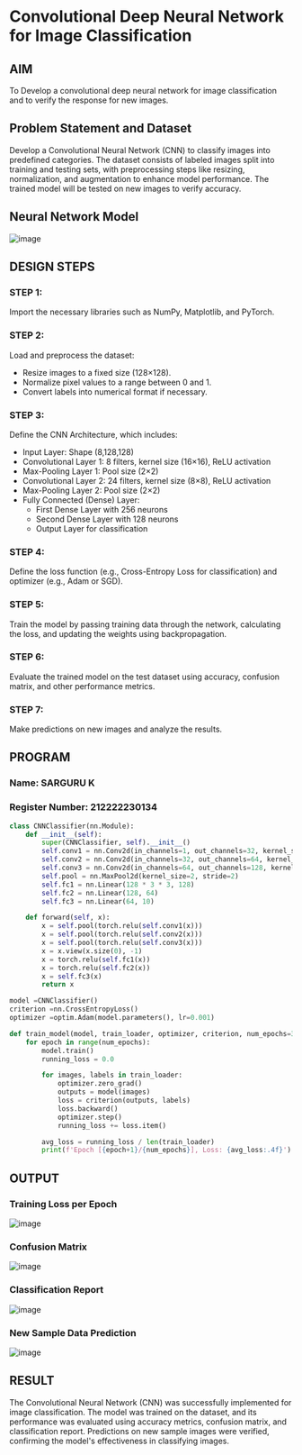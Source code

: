 # Convolutional Deep Neural Network for Image Classification

## AIM

To Develop a convolutional deep neural network for image classification and to verify the response for new images.

## Problem Statement and Dataset

Develop a Convolutional Neural Network (CNN) to classify images into predefined categories. The dataset consists of labeled images split into training and testing sets, with preprocessing steps like resizing, normalization, and augmentation to enhance model performance. The trained model will be tested on new images to verify accuracy.

## Neural Network Model

![image](https://github.com/user-attachments/assets/cb131631-9bba-4dc8-a3c8-dd7a9b3c98ba)

## DESIGN STEPS

### STEP 1:
Import the necessary libraries such as NumPy, Matplotlib, and PyTorch.

### STEP 2:
Load and preprocess the dataset:

- Resize images to a fixed size (128×128).
- Normalize pixel values to a range between 0 and 1.
- Convert labels into numerical format if necessary.

### STEP 3:
Define the CNN Architecture, which includes:

- Input Layer: Shape (8,128,128)
- Convolutional Layer 1: 8 filters, kernel size (16×16), ReLU activation
- Max-Pooling Layer 1: Pool size (2×2)
- Convolutional Layer 2: 24 filters, kernel size (8×8), ReLU activation
- Max-Pooling Layer 2: Pool size (2×2)
- Fully Connected (Dense) Layer:
   - First Dense Layer with 256 neurons
   - Second Dense Layer with 128 neurons
   - Output Layer for classification
     
### STEP 4:
Define the loss function (e.g., Cross-Entropy Loss for classification) and optimizer (e.g., Adam or SGD).

### STEP 5:
Train the model by passing training data through the network, calculating the loss, and updating the weights using backpropagation.

### STEP 6:
Evaluate the trained model on the test dataset using accuracy, confusion matrix, and other performance metrics.

### STEP 7:
Make predictions on new images and analyze the results.

## PROGRAM

### Name: SARGURU K
### Register Number: 212222230134

```python
class CNNClassifier(nn.Module):
    def __init__(self): 
        super(CNNClassifier, self).__init__()
        self.conv1 = nn.Conv2d(in_channels=1, out_channels=32, kernel_size=3, padding=1)
        self.conv2 = nn.Conv2d(in_channels=32, out_channels=64, kernel_size=3, padding=1)
        self.conv3 = nn.Conv2d(in_channels=64, out_channels=128, kernel_size=3, padding=1)
        self.pool = nn.MaxPool2d(kernel_size=2, stride=2)
        self.fc1 = nn.Linear(128 * 3 * 3, 128)
        self.fc2 = nn.Linear(128, 64)
        self.fc3 = nn.Linear(64, 10)

    def forward(self, x): 
        x = self.pool(torch.relu(self.conv1(x)))
        x = self.pool(torch.relu(self.conv2(x)))
        x = self.pool(torch.relu(self.conv3(x)))
        x = x.view(x.size(0), -1)  
        x = torch.relu(self.fc1(x))
        x = torch.relu(self.fc2(x))
        x = self.fc3(x)
        return x
```

```python
model =CNNClassifier()
criterion =nn.CrossEntropyLoss()
optimizer =optim.Adam(model.parameters(), lr=0.001)
```

```python
def train_model(model, train_loader, optimizer, criterion, num_epochs=3):
    for epoch in range(num_epochs):
        model.train()
        running_loss = 0.0

        for images, labels in train_loader:
            optimizer.zero_grad()
            outputs = model(images)
            loss = criterion(outputs, labels)
            loss.backward()
            optimizer.step()
            running_loss += loss.item()

        avg_loss = running_loss / len(train_loader)
        print(f'Epoch [{epoch+1}/{num_epochs}], Loss: {avg_loss:.4f}')
```

## OUTPUT
### Training Loss per Epoch

![image](https://github.com/user-attachments/assets/8ac8888f-000b-420c-a08c-77d9a35e5a24)

### Confusion Matrix

![image](https://github.com/user-attachments/assets/63dbb982-8f10-4465-bf98-633b418f994a)

### Classification Report

![image](https://github.com/user-attachments/assets/23ff2123-4135-4d1b-9f7d-49cce21b98c8)

### New Sample Data Prediction

![image](https://github.com/user-attachments/assets/6b450760-ea3e-4e4d-9b69-1018a65ccd01)


## RESULT

The Convolutional Neural Network (CNN) was successfully implemented for image classification. The model was trained on the dataset, and its performance was evaluated using accuracy metrics, confusion matrix, and classification report. Predictions on new sample images were verified, confirming the model's effectiveness in classifying images.
